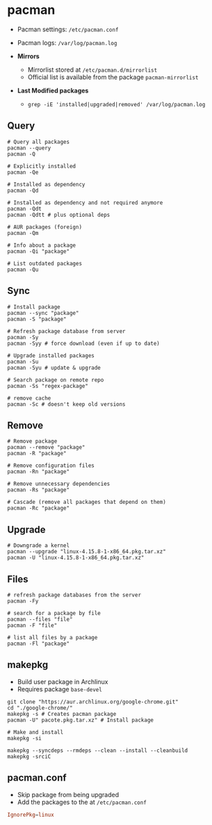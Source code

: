 # pacman

- Pacman settings: `/etc/pacman.conf`
- Pacman logs: `/var/log/pacman.log`

- **Mirrors**
  - Mirrorlist stored at `/etc/pacman.d/mirrorlist`
  - Official list is available from the package `pacman-mirrorlist`
- **Last Modified packages**
  - `grep -iE 'installed|upgraded|removed' /var/log/pacman.log`

## Query

```shell
# Query all packages
pacman --query
pacman -Q

# Explicitly installed
pacman -Qe

# Installed as dependency
pacman -Qd

# Installed as dependency and not required anymore
pacman -Qdt
pacman -Qdtt # plus optional deps

# AUR packages (foreign)
pacman -Qm

# Info about a package
pacman -Qi "package"

# List outdated packages
pacman -Qu
```

## Sync

```shell
# Install package
pacman --sync "package"
pacman -S "package"

# Refresh package database from server
pacman -Sy
pacman -Syy # force download (even if up to date)

# Upgrade installed packages
pacman -Su
pacman -Syu # update & upgrade

# Search package on remote repo
pacman -Ss "regex-package"

# remove cache
pacman -Sc # doesn't keep old versions
```

## Remove

```shell
# Remove package
pacman --remove "package"
pacman -R "package"

# Remove configuration files
pacman -Rn "package"

# Remove unnecessary dependencies
pacman -Rs "package"

# Cascade (remove all packages that depend on them)
pacman -Rc "package"
```

## Upgrade

```shell
# Downgrade a kernel
pacman --upgrade "linux-4.15.8-1-x86_64.pkg.tar.xz"
pacman -U "linux-4.15.8-1-x86_64.pkg.tar.xz"
```

## Files

```shell
# refresh package databases from the server
pacman -Fy

# search for a package by file
pacman --files "file"
pacman -F "file"

# list all files by a package
pacman -Fl "package"
```

## makepkg

- Build user package in Archlinux
- Requires package `base-devel`

```shell
git clone "https://aur.archlinux.org/google-chrome.git"
cd "./google-chrome/"
makepkg -s # Creates pacman package
pacman -U" pacote.pkg.tar.xz" # Install package

# Make and install
makepkg -si
```

```shell
makepkg --syncdeps --rmdeps --clean --install --cleanbuild
makepkg -srciC
```

## pacman.conf

- Skip package from being upgraded
- Add the packages to the at `/etc/pacman.conf`

```conf
IgnorePkg=linux
```

